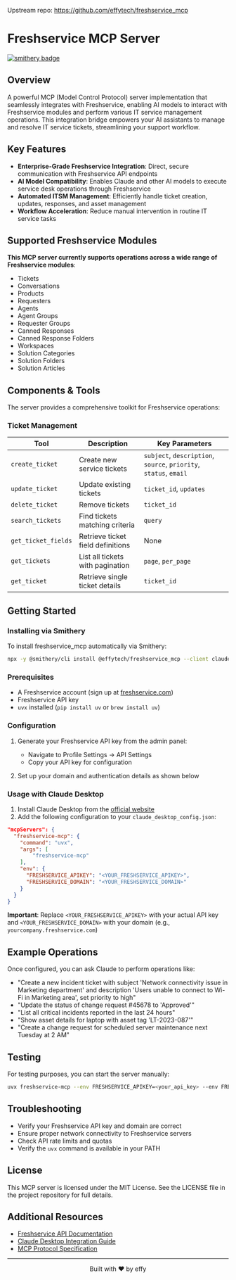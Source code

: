 Upstream repo: https://github.com/effytech/freshservice_mcp

# Freshservice MCP Server

[![smithery badge](https://smithery.ai/badge/@effytech/freshservice_mcp)](https://smithery.ai/server/@effytech/freshservice_mcp)

## Overview

A powerful MCP (Model Control Protocol) server implementation that seamlessly integrates with Freshservice, enabling AI models to interact with Freshservice modules and perform various IT service management operations. This integration bridge empowers your AI assistants to manage and resolve IT service tickets, streamlining your support workflow.

## Key Features

- **Enterprise-Grade Freshservice Integration**: Direct, secure communication with Freshservice API endpoints
- **AI Model Compatibility**: Enables Claude and other AI models to execute service desk operations through Freshservice
- **Automated ITSM Management**: Efficiently handle ticket creation, updates, responses, and asset management
- **Workflow Acceleration**: Reduce manual intervention in routine IT service tasks

## Supported Freshservice Modules

**This MCP server currently supports operations across a wide range of Freshservice modules**:

-  Tickets
-  Conversations
-  Products
-  Requesters
-  Agents
-  Agent Groups
-  Requester Groups
-  Canned Responses
-  Canned Response Folders
-  Workspaces
-  Solution Categories
-  Solution Folders
-  Solution Articles

## Components & Tools

The server provides a comprehensive toolkit for Freshservice operations:

### Ticket Management

| Tool | Description | Key Parameters |
|------|-------------|----------------|
| `create_ticket` | Create new service tickets | `subject`, `description`, `source`, `priority`, `status`, `email` |
| `update_ticket` | Update existing tickets | `ticket_id`, `updates` |
| `delete_ticket` | Remove tickets | `ticket_id` |
| `search_tickets` | Find tickets matching criteria | `query` |
| `get_ticket_fields` | Retrieve ticket field definitions | None |
| `get_tickets` | List all tickets with pagination | `page`, `per_page` |
| `get_ticket` | Retrieve single ticket details | `ticket_id` |

## Getting Started

### Installing via Smithery

To install freshservice_mcp automatically via Smithery:

```bash
npx -y @smithery/cli install @effytech/freshservice_mcp --client claude
```

### Prerequisites

- A Freshservice account (sign up at [freshservice.com](https://www.freshservice.com))
- Freshservice API key
- `uvx` installed (`pip install uv` or `brew install uv`)

### Configuration

1. Generate your Freshservice API key from the admin panel:
   - Navigate to Profile Settings → API Settings
   - Copy your API key for configuration

2. Set up your domain and authentication details as shown below

### Usage with Claude Desktop

1. Install Claude Desktop from the [official website](https://claude.ai/desktop)
2. Add the following configuration to your `claude_desktop_config.json`:

```json
"mcpServers": {
  "freshservice-mcp": {
    "command": "uvx",
    "args": [
        "freshservice-mcp"
    ],
    "env": {
      "FRESHSERVICE_APIKEY": "<YOUR_FRESHSERVICE_APIKEY>",
      "FRESHSERVICE_DOMAIN": "<YOUR_FRESHSERVICE_DOMAIN>"
    }
  }
}
```
**Important**: Replace `<YOUR_FRESHSERVICE_APIKEY>` with your actual API key and `<YOUR_FRESHSERVICE_DOMAIN>` with your domain (e.g., `yourcompany.freshservice.com`)

## Example Operations

Once configured, you can ask Claude to perform operations like:

- "Create a new incident ticket with subject 'Network connectivity issue in Marketing department' and description 'Users unable to connect to Wi-Fi in Marketing area', set priority to high"
- "Update the status of change request #45678 to 'Approved'"
- "List all critical incidents reported in the last 24 hours"
- "Show asset details for laptop with asset tag 'LT-2023-087'"
- "Create a change request for scheduled server maintenance next Tuesday at 2 AM"

## Testing

For testing purposes, you can start the server manually:

```bash
uvx freshservice-mcp --env FRESHSERVICE_APIKEY=<your_api_key> --env FRESHSERVICE_DOMAIN=<your_domain>
```

## Troubleshooting

- Verify your Freshservice API key and domain are correct
- Ensure proper network connectivity to Freshservice servers
- Check API rate limits and quotas
- Verify the `uvx` command is available in your PATH


## License

This MCP server is licensed under the MIT License. See the LICENSE file in the project repository for full details.

## Additional Resources

- [Freshservice API Documentation](https://api.freshservice.com/)
- [Claude Desktop Integration Guide](https://docs.anthropic.com/claude/docs/claude-desktop)
- [MCP Protocol Specification](https://modelcontextprotocol.io/)

---

<p align="center">Built with ❤️ by effy</p>
